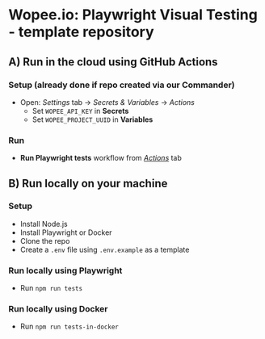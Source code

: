 # Wopee.io: Playwright Visual Testing - template repository

## A) Run in the cloud using GitHub Actions

### Setup (already done if repo created via our Commander)

- Open: _Settings_ tab -> _Secrets & Variables_ -> _Actions_
  - Set `WOPEE_API_KEY` in **Secrets**
  - Set `WOPEE_PROJECT_UUID` in **Variables**

### Run

- **Run Playwright tests** workflow from [_Actions_](/actions) tab

## B) Run locally on your machine

### Setup

- Install Node.js
- Install Playwright or Docker
- Clone the repo
- Create a `.env` file using `.env.example` as a template

### Run locally using Playwright

- Run `npm run tests`

### Run locally using Docker

- Run `npm run tests-in-docker`
